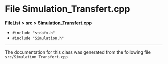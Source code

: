 

# File Simulation\_Transfert.cpp



[**FileList**](files.md) **>** [**src**](dir_68267d1309a1af8e8297ef4c3efbcdba.md) **>** [**Simulation\_Transfert.cpp**](Simulation__Transfert_8cpp.md)





* `#include "stdafx.h"`
* `#include "Simulation.h"`


































































------------------------------
The documentation for this class was generated from the following file `src/Simulation_Transfert.cpp`

